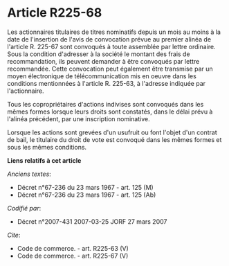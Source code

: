 # Article R225-68

Les actionnaires titulaires de titres nominatifs depuis un mois au moins à la date de l'insertion de l'avis de convocation
prévue au premier alinéa de l'article R. 225-67 sont convoqués à toute assemblée par lettre ordinaire. Sous la condition
d'adresser à la société le montant des frais de recommandation, ils peuvent demander à être convoqués par lettre recommandée.
Cette convocation peut également être transmise par un moyen électronique de télécommunication mis en oeuvre dans les
conditions mentionnées à l'article R. 225-63, à l'adresse indiquée par l'actionnaire.

Tous les copropriétaires d'actions indivises sont convoqués dans les mêmes formes lorsque leurs droits sont constatés, dans
le délai prévu à l'alinéa précédent, par une inscription nominative.

Lorsque les actions sont grevées d'un usufruit ou font l'objet d'un contrat de bail, le titulaire du droit de vote est
convoqué dans les mêmes formes et sous les mêmes conditions.

**Liens relatifs à cet article**

_Anciens textes_:

  - Décret n°67-236 du 23 mars 1967 - art. 125 (M)
  - Décret n°67-236 du 23 mars 1967 - art. 125 (Ab)

_Codifié par_:

  - Décret n°2007-431 2007-03-25 JORF 27 mars 2007

_Cite_:

  - Code de commerce. - art. R225-63 (V)
  - Code de commerce. - art. R225-67 (V)
